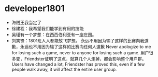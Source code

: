 # developer1801

- 海贼王我当定了
- 徐建程：我希望我们能学到有用的技能
- 吴瑾有一个梦想：在西西伯利亚有一座庄园。
- 刘笑锋：1801班人人都能放飞梦想。
永远不用因为输了这样的比赛向我道歉，永远也不用因为输了这样的比赛向任何人道歉
Never apologize to me for losing such a game, never to anyone for losing such a game.
用户很多变，Friendster证明了这点，就算几个人走掉，都会影响整个用户群。
Users have changed a lot, Friendster has proved this, even if a few people walk away, it will affect the entire user group.
